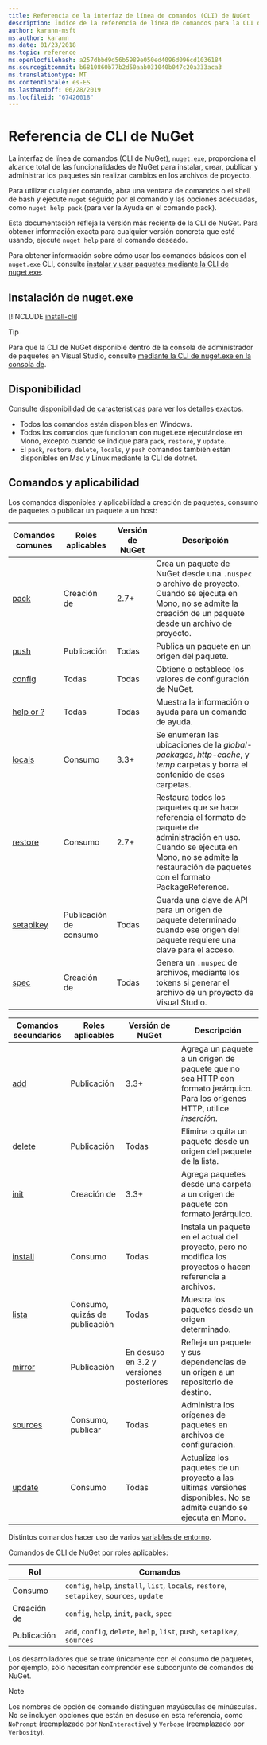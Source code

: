 ```yaml
---
title: Referencia de la interfaz de línea de comandos (CLI) de NuGet
description: Índice de la referencia de línea de comandos para la CLI de nuget.exe
author: karann-msft
ms.author: karann
ms.date: 01/23/2018
ms.topic: reference
ms.openlocfilehash: a257dbbd9d56b5989e050ed4096d096cd1036184
ms.sourcegitcommit: b6810860b77b2d50aab031040b047c20a333aca3
ms.translationtype: MT
ms.contentlocale: es-ES
ms.lasthandoff: 06/28/2019
ms.locfileid: "67426018"
---
```

# <a name="nuget-cli-reference"></a>Referencia de CLI de NuGet

La interfaz de línea de comandos (CLI de NuGet), `nuget.exe`, proporciona el alcance total de las funcionalidades de NuGet para instalar, crear, publicar y administrar los paquetes sin realizar cambios en los archivos de proyecto.

Para utilizar cualquier comando, abra una ventana de comandos o el shell de bash y ejecute `nuget` seguido por el comando y las opciones adecuadas, como `nuget help pack` (para ver la Ayuda en el comando pack).

Esta documentación refleja la versión más reciente de la CLI de NuGet. Para obtener información exacta para cualquier versión concreta que esté usando, ejecute `nuget help` para el comando deseado.

Para obtener información sobre cómo usar los comandos básicos con el `nuget.exe` CLI, consulte [instalar y usar paquetes mediante la CLI de nuget.exe](../consume-packages/install-use-packages-nuget-cli.md).

## <a name="installing-nugetexe"></a>Instalación de nuget.exe

[!INCLUDE [install-cli](../includes/install-cli.md)]

> [!Tip]
> Para que la CLI de NuGet disponible dentro de la consola de administrador de paquetes en Visual Studio, consulte [mediante la CLI de nuget.exe en la consola de](package-manager-console.md#using-the-nugetexe-cli-in-the-console).

## <a name="availability"></a>Disponibilidad

Consulte [disponibilidad de características](../install-nuget-client-tools.md#feature-availability) para ver los detalles exactos.

- Todos los comandos están disponibles en Windows.
- Todos los comandos que funcionan con nuget.exe ejecutándose en Mono, excepto cuando se indique para `pack`, `restore`, y `update`.
- El `pack`, `restore`, `delete`, `locals`, y `push` comandos también están disponibles en Mac y Linux mediante la CLI de dotnet.

## <a name="commands-and-applicability"></a>Comandos y aplicabilidad

Los comandos disponibles y aplicabilidad a creación de paquetes, consumo de paquetes o publicar un paquete a un host:

| Comandos comunes | Roles aplicables | Versión de NuGet | Descripción |
| --- | --- | --- | --- |
| [pack](cli-ref-pack.md) | Creación de | 2.7+ | Crea un paquete de NuGet desde una `.nuspec` o archivo de proyecto. Cuando se ejecuta en Mono, no se admite la creación de un paquete desde un archivo de proyecto. |
| [push](cli-ref-push.md) | Publicación | Todas | Publica un paquete en un origen del paquete. |
| [config](cli-ref-config.md) | Todas | Todas | Obtiene o establece los valores de configuración de NuGet. |
| [help or ?](cli-ref-help.md) | Todas | Todas | Muestra la información o ayuda para un comando de ayuda. |
| [locals](cli-ref-locals.md) | Consumo | 3.3+ | Se enumeran las ubicaciones de la *global-packages*, *http-cache*, y *temp* carpetas y borra el contenido de esas carpetas. |
| [restore](cli-ref-restore.md) | Consumo | 2.7+ | Restaura todos los paquetes que se hace referencia el formato de paquete de administración en uso. Cuando se ejecuta en Mono, no se admite la restauración de paquetes con el formato PackageReference. |
| [setapikey](cli-ref-setapikey.md) | Publicación de consumo | Todas | Guarda una clave de API para un origen de paquete determinado cuando ese origen del paquete requiere una clave para el acceso. |
| [spec](cli-ref-spec.md) | Creación de | Todas | Genera un `.nuspec` de archivos, mediante los tokens si generar el archivo de un proyecto de Visual Studio. |

| Comandos secundarios | Roles aplicables | Versión de NuGet | Descripción |
| --- | --- | --- | --- |
| [add](cli-ref-add.md) | Publicación | 3.3+ | Agrega un paquete a un origen de paquete que no sea HTTP con formato jerárquico. Para los orígenes HTTP, utilice *inserción*. |
| [delete](cli-ref-delete.md) | Publicación | Todas | Elimina o quita un paquete desde un origen del paquete de la lista. |
| [init](cli-ref-init.md) | Creación de | 3.3+ | Agrega paquetes desde una carpeta a un origen de paquete con formato jerárquico. |
| [install](cli-ref-install.md) | Consumo | Todas | Instala un paquete en el actual del proyecto, pero no modifica los proyectos o hacen referencia a archivos. |
| [lista](cli-ref-list.md) | Consumo, quizás de publicación | Todas | Muestra los paquetes desde un origen determinado. |
| [mirror](cli-ref-mirror.md) | Publicación | En desuso en 3.2 y versiones posteriores | Refleja un paquete y sus dependencias de un origen a un repositorio de destino. |
| [sources](cli-ref-sources.md) | Consumo, publicar | Todas | Administra los orígenes de paquetes en archivos de configuración. |
| [update](cli-ref-update.md) | Consumo | Todas | Actualiza los paquetes de un proyecto a las últimas versiones disponibles. No se admite cuando se ejecuta en Mono. |

Distintos comandos hacer uso de varios [variables de entorno](cli-ref-environment-variables.md).

Comandos de CLI de NuGet por roles aplicables:

| Rol | Comandos |
| --- | --- |
| Consumo | `config`, `help`, `install`, `list`, `locals`, `restore`, `setapikey`, `sources`, `update` |
| Creación de | `config`, `help`, `init`, `pack`, `spec` |
| Publicación | `add`, `config`, `delete`, `help`, `list`, `push`, `setapikey`, `sources` |

Los desarrolladores que se trate únicamente con el consumo de paquetes, por ejemplo, sólo necesitan comprender ese subconjunto de comandos de NuGet.

> [!Note]
> Los nombres de opción de comando distinguen mayúsculas de minúsculas. No se incluyen opciones que están en desuso en esta referencia, como `NoPrompt` (reemplazado por `NonInteractive`) y `Verbose` (reemplazado por `Verbosity`).
